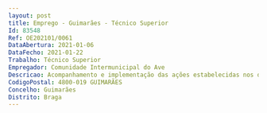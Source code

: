 ```yaml
--- 
layout: post
title: Emprego - Guimarães - Técnico Superior
Id: 83548
Ref: OE202101/0061
DataAbertura: 2021-01-06
DataFecho: 2021-01-22
Trabalho: Técnico Superior
Empregador: Comunidade Intermunicipal do Ave
Descricao: Acompanhamento e implementação das ações estabelecidas nos diversos diplomas legais e planos relativos a políticas florestais  verificar a compatibilização da informação cartográfica dos planos de âmbito florestal a nível municipal e do calendário de execução dos mesmos  promover junto das Câmaras Municipais a transposição dos Planos Regionais de Ordenamento Florestal (PROF) para os Planos Diretores Municipais (PDM), de acordo com as orientações emanadas pelo ICNF, I.P., promover a formação no âmbito dos Sistemas de Informação Geográfica (SIG) e da utilização da informação geográfica junto dos Gabinetes Técnicos Florestais Municipais (GTF)  coligir toda a informação dos Planos Municipais de Defesa da Floresta Contra Incêndios (PMDFCI) e remeter ao ICNF, I.P. conforme normativos técnicos do mesmo organismo  monitorizar as faixas de gestão de combustível, sob orientação técnica do ICNF, I.P.  promover a elaboração de Planos de Fogo Controlado e a sua execução, bem como, a implementação de ações de sensibilização à escala intermunicipal  rececionar as orientações técnicas do ICNF, I.P. e articular a sua implementação junto dos GTF Municipais  identificar, para efeito de planeamento e intervenções integradas no âmbito florestal e de proteção civil à escala intermunicipal, de unidades de planeamento e gestão  exercer funções consultivas, de estudo, planeamento, programação, avaliação e aplicação de métodos e processos de natureza técnica e ou cientifica, que fundamentem e preparem a tomada de decisão  procurar fontes de financiamento, nacionais e comunitárias, para projetos e iniciativas da CIM do Ave e dos seus Municípios  elaborar informações e documentação de suporte ao lançamento de procedimentos para a contratação pública  prestar apoio e acompanhamento técnico à execução, monitorização e avaliação do PDCT do Ave na área agrícola e florestal  representar o órgão ou serviço em assuntos da sua especialidade e tomada de opções de índole técnica enquadradas por diretivas ou orientações superiores.
CodigoPostal: 4800-019 GUIMARÃES
Concelho: Guimarães
Distrito: Braga
--- 
```

